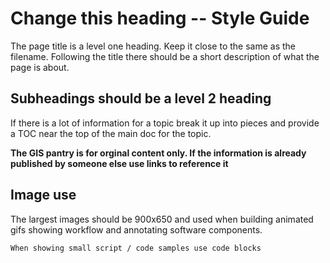 # Change this heading -- Style Guide
The page title is a level one heading. Keep it close to the same as the filename. Following the title there should be a short description of what the page is about.

## Subheadings should be a level 2 heading

If there is a lot of information for a topic break it up into pieces and provide a TOC near the top of the main doc for the topic.

**The GIS pantry is for orginal content only. If the information is already published by someone else use links to reference it**

## Image use
The largest images should be 900x650 and used when building animated gifs showing workflow and annotating software components.

```
When showing small script / code samples use code blocks
```

